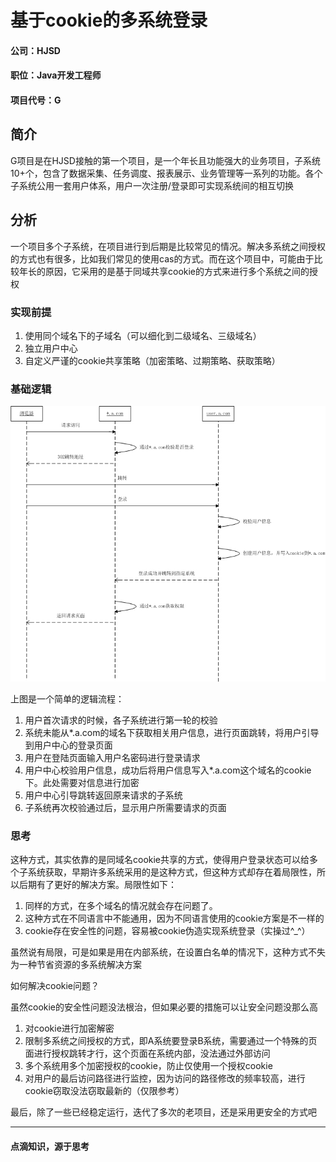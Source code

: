 # 基于cookie的多系统登录

#### 公司：HJSD
#### 职位：Java开发工程师
#### 项目代号：G

## 简介

G项目是在HJSD接触的第一个项目，是一个年长且功能强大的业务项目，子系统10+个，包含了数据采集、任务调度、报表展示、业务管理等一系列的功能。各个子系统公用一套用户体系，用户一次注册/登录即可实现系统间的相互切换

## 分析

一个项目多个子系统，在项目进行到后期是比较常见的情况。解决多系统之间授权的方式也有很多，比如我们常见的使用cas的方式。而在这个项目中，可能由于比较年长的原因，它采用的是基于同域共享cookie的方式来进行多个系统之间的授权

### 实现前提

1. 使用同个域名下的子域名（可以细化到二级域名、三级域名）
2. 独立用户中心
3. 自定义严谨的cookie共享策略（加密策略、过期策略、获取策略）


### 基础逻辑

![流程图](../images/cookie-sso.jpg)


上图是一个简单的逻辑流程：

1. 用户首次请求的时候，各子系统进行第一轮的校验
2. 系统未能从*.a.com的域名下获取相关用户信息，进行页面跳转，将用户引导到用户中心的登录页面
3. 用户在登陆页面输入用户名密码进行登录请求
4. 用户中心校验用户信息，成功后将用户信息写入*.a.com这个域名的cookie下。此处需要对信息进行加密
5. 用户中心引导跳转返回原来请求的子系统
6. 子系统再次校验通过后，显示用户所需要请求的页面

### 思考

这种方式，其实依靠的是同域名cookie共享的方式，使得用户登录状态可以给多个子系统获取，早期许多系统采用的是这种方式，但这种方式却存在着局限性，所以后期有了更好的解决方案。局限性如下：

1. 同样的方式，在多个域名的情况就会存在问题了。
2. 这种方式在不同语言中不能通用，因为不同语言使用的cookie方案是不一样的
3. cookie存在安全性的问题，容易被cookie伪造实现系统登录（实操过^_^）

虽然说有局限，可是如果是用在内部系统，在设置白名单的情况下，这种方式不失为一种节省资源的多系统解决方案


如何解决cookie问题？

虽然cookie的安全性问题没法根治，但如果必要的措施可以让安全问题没那么高

1. 对cookie进行加密解密
2. 限制多系统之间授权的方式，即A系统要登录B系统，需要通过一个特殊的页面进行授权跳转才行，这个页面在系统内部，没法通过外部访问
3. 多个系统用多个加密授权的cookie，防止仅使用一个授权cookie
4. 对用户的最后访问路径进行监控，因为访问的路径修改的频率较高，进行cookie窃取没法窃取最新的（仅限参考）

最后，除了一些已经稳定运行，迭代了多次的老项目，还是采用更安全的方式吧

---

#### 点滴知识，源于思考

